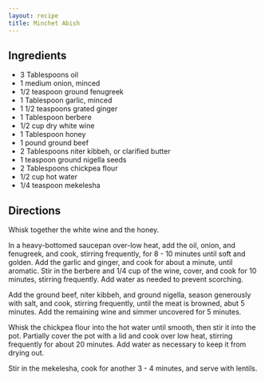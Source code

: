 ```yaml
---
layout: recipe
title: Minchet Abish
---
```


## Ingredients

* 3 Tablespoons oil
* 1 medium onion, minced
* 1/2 teaspoon ground fenugreek
* 1 Tablespoon garlic, minced
* 1 1/2 teaspoons grated ginger
* 1 Tablespoon berbere
* 1/2 cup dry white wine
* 1 Tablespoon honey
* 1 pound ground beef
* 2 Tablespoons niter kibbeh, or clarified butter
* 1 teaspoon ground nigella seeds
* 2 Tablespoons chickpea flour
* 1/2 cup hot water
* 1/4 teaspoon mekelesha

## Directions

Whisk together the white wine and the honey.

In a heavy-bottomed saucepan over-low heat, add the oil, onion, and fenugreek, and cook, stirring frequently, for 8 - 10 minutes until soft and golden. 
Add the garlic and ginger, and cook for about a minute, until aromatic. Stir in the berbere and 1/4 cup of the wine, cover, and cook for 10 minutes, 
stirring frequently. Add water as needed to prevent scorching.

Add the ground beef, niter kibbeh, and ground nigella, season generously with salt, and cook, stirring frequently, until the meat is 
browned, abut 5 minutes. Add the remaining wine and simmer uncovered for 5 minutes.

Whisk the chickpea flour into the hot water until smooth, then stir it into the pot. Partially cover the pot with a lid and cook over low heat, stirring 
frequently for about 20 minutes. Add water as necessary to keep it from drying out.

Stir in the mekelesha, cook for another 3 - 4 minutes, and serve with lentils.
